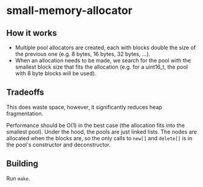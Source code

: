 # small-memory-allocator

## How it works

 * Multiple pool allocators are created, each with blocks double the size of the previous one (e.g. 8 bytes, 16 bytes, 32 bytes, ...).
 * When an allocation needs to be made, we search for the pool with the smallest block size that fits the allocation (e.g. for a uint16_t, the pool with 8 byte blocks will be used).

## Tradeoffs

This does waste space, however, it significantly reduces heap fragmentation.

Performance should be O(1) in the best case (the allocation fits into the smallest pool).
Under the hood, the pools are just linked lists. The nodes are allocated when the blocks are, so the only calls to
`new[]` and `delete[]` is in the pool's constructor and deconstructor.

## Building

Run `make`.
